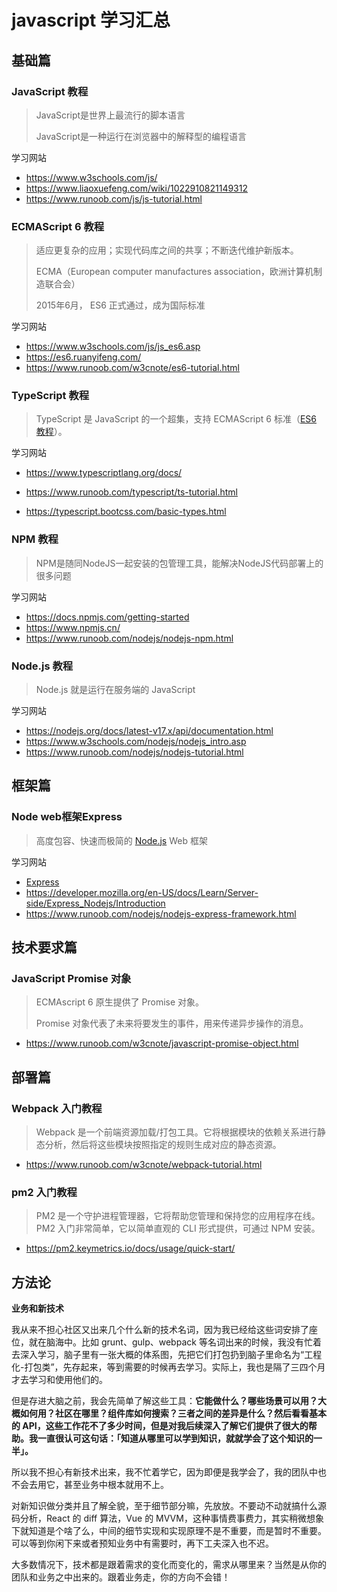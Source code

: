 # javascript 学习汇总

## 基础篇

### JavaScript 教程

>JavaScript是世界上最流行的脚本语言
>
>JavaScript是一种运行在浏览器中的解释型的编程语言

学习网站

+ https://www.w3schools.com/js/
+ https://www.liaoxuefeng.com/wiki/1022910821149312
+ https://www.runoob.com/js/js-tutorial.html

### ECMAScript 6 教程

>适应更复杂的应用；实现代码库之间的共享；不断迭代维护新版本。
>
>ECMA（European computer manufactures association，欧洲计算机制造联合会）
>
>2015年6月， ES6 正式通过，成为国际标准

学习网站

+ https://www.w3schools.com/js/js_es6.asp
+ https://es6.ruanyifeng.com/
+ https://www.runoob.com/w3cnote/es6-tutorial.html

### **TypeScript** 教程

>TypeScript 是 JavaScript 的一个超集，支持 ECMAScript 6 标准（[ES6 教程](https://www.runoob.com/w3cnote/es6-tutorial.html)）。

学习网站

+ https://www.typescriptlang.org/docs/

+ https://www.runoob.com/typescript/ts-tutorial.html
+ https://typescript.bootcss.com/basic-types.html

### NPM 教程

>NPM是随同NodeJS一起安装的包管理工具，能解决NodeJS代码部署上的很多问题

学习网站

+ https://docs.npmjs.com/getting-started
+ https://www.npmjs.cn/
+ https://www.runoob.com/nodejs/nodejs-npm.html

### Node.js 教程

> Node.js 就是运行在服务端的 JavaScript

学习网站

+ https://nodejs.org/docs/latest-v17.x/api/documentation.html
+ https://www.w3schools.com/nodejs/nodejs_intro.asp
+ https://www.runoob.com/nodejs/nodejs-tutorial.html

## 框架篇

### Node web框架Express

>高度包容、快速而极简的 [Node.js](http://nodejs.org/) Web 框架

学习网站

+ [Express](https://expressjs.com/)
+ https://developer.mozilla.org/en-US/docs/Learn/Server-side/Express_Nodejs/Introduction
+ https://www.runoob.com/nodejs/nodejs-express-framework.html

## 技术要求篇

### JavaScript Promise 对象

>ECMAscript 6 原生提供了 Promise 对象。
>
>Promise 对象代表了未来将要发生的事件，用来传递异步操作的消息。

+ https://www.runoob.com/w3cnote/javascript-promise-object.html

## 部署篇

### **Webpack 入门教程**

> Webpack 是一个前端资源加载/打包工具。它将根据模块的依赖关系进行静态分析，然后将这些模块按照指定的规则生成对应的静态资源。

+ https://www.runoob.com/w3cnote/webpack-tutorial.html


### **pm2 入门教程**

> PM2 是一个守护进程管理器，它将帮助您管理和保持您的应用程序在线。PM2 入门非常简单，它以简单直观的 CLI 形式提供，可通过 NPM 安装。

+ https://pm2.keymetrics.io/docs/usage/quick-start/


## 方法论

**业务和新技术**

我从来不担心社区又出来几个什么新的技术名词，因为我已经给这些词安排了座位，就在脑海中。比如 grunt、gulp、webpack 等名词出来的时候，我没有忙着去深入学习，脑子里有一张大概的体系图，先把它们打包扔到脑子里命名为“工程化-打包类”，先存起来，等到需要的时候再去学习。实际上，我也是隔了三四个月才去学习和使用他们的。

但是存进大脑之前，我会先简单了解这些工具：**它能做什么？哪些场景可以用？大概如何用？社区在哪里？组件库如何搜索？三者之间的差异是什么？然后看看基本的 API，这些工作花不了多少时间，但是对我后续深入了解它们提供了很大的帮助。我一直很认可这句话：「知道从哪里可以学到知识，就就学会了这个知识的一半」。**

所以我不担心有新技术出来，我不忙着学它，因为即便是我学会了，我的团队中也不会去用它，甚至业务中根本就用不上。

对新知识做分类并且了解全貌，至于细节部分嘛，先放放。不要动不动就搞什么源码分析，React 的 diff 算法，Vue 的 MVVM，这种事情费事费力，其实稍微想象下就知道是个啥了么，中间的细节实现和实现原理不是不重要，而是暂时不重要。可以等到你闲下来或者预知业务中有需要时，再下工夫深入也不迟。

大多数情况下，技术都是跟着需求的变化而变化的，需求从哪里来？当然是从你的团队和业务之中出来的。跟着业务走，你的方向不会错！
